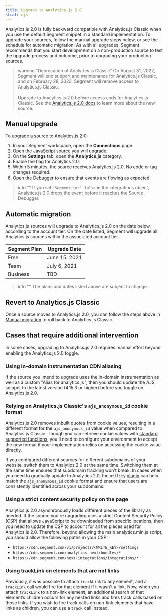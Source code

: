 ```yaml
---
title: Upgrade to Analytics.js 2.0
strat: ajs
---
```


Analytics.js 2.0 is fully backward compatible with Analytics.js Classic when you use the default Segment snippet in a standard implementation. To upgrade your sources, follow the manual upgrade steps below, or see the schedule for automatic migration. As with all upgrades, Segment recommends that you start development on a non-production source to test the upgrade process and outcome, prior to upgrading your production sources.

> warning "Deprecation of Analytics.js Classic"
> On August 31, 2022, Segment will end support and maintenance for Analytics.js Classic, and on February 28, 2023,  Segment will remove access to Analytics.js Classic.
> <br><br>Upgrade to Analytics.js 2.0 before access ends for Analytics.js Classic. See the [Analytics.js 2.0 docs](/docs/connections/sources/catalog/libraries/website/javascript/) to learn more about the new source.

## Manual upgrade

To upgrade a source to Analytics.js 2.0:

1. In your Segment workspace, open the **Connections** page.
2. Open the JavaScript source you will upgrade.
3. On the **Settings** tab, open the **Analytics.js** category.
4. Enable the flag for Analytics 2.0.
5. Within 5 minutes, the source receives Analytics.js 2.0. No code or tag changes required.
6. Open the Debugger to ensure that events are flowing as expected.

> info ""
> If you set `'Segment.io:' false` in the integrations object, Analytics.js 2.0 drops the event before it reaches the Source Debugger.

## Automatic migration

Analytics.js sources will upgrade to Analytics.js 2.0 on the date below, according to the account tier. On the date listed, Segment will upgrade all Analytics.js sources within the associated account tier.

| Segment Plan | Upgrade Date |
|--------------| -------------|
| Free         | June 15, 2021|
| Team         | July 6, 2021 |
| Business     | TBD          |

> info ""
> The plans and dates listed above are subject to change.

## Revert to Analytics.js Classic

Once a source moves to Analytics.js 2.0, you can follow the steps above in [Manual migration](#manual-migration) to roll back to Analytics.js Classic.

## Cases that require additional intervention

In some cases, upgrading to Analytics.js 2.0 requires manual effort beyond enabling the Analytics.js 2.0 toggle.  

### Using in-domain instrumentation CDN aliasing

If the source you intend to upgrade uses the in-domain instrumentation as well as a custom "Alias for analytics.js", then you should update the AJS snippet to the latest version (4.15.3 or higher) before you toggle on Analytics.js 2.0.

### Relying on Analytics.js Classic's `ajs_anonymous_id` cookie format  

Analytics.js 2.0 removes inbuilt quotes from cookie values, resulting in a different format for the `ajs_anonymous_id` value when compared to Analytics.js Classic.  Though you can retrieve cookie values with [standard supported functions](/docs/connections/sources/catalog/libraries/website/javascript/identity/#retrieve-the-anonymous-id), you'll need to configure your environment to accept the new format if your implementation relies on accessing the cookie value directly.

If you configured different sources for different subdomains of your website, switch them to Analytics 2.0 at the same time. Switching them at the same time ensures that subdomain tracking won't break. In cases when you need to gradually update to Analytics 2.0, the `utility` [plugin](/docs/connections/sources/catalog/libraries/website/javascript/#example-plugins) can help match the `ajs_anonymous_id` cookie format and ensure that users are consistently identified across your subdomains.

### Using a strict content security policy on the page

Analytics.js 2.0 asynchronously loads different pieces of the library as needed. If the source you're upgrading uses a strict Content Security Policy (CSP) that allows JavaScript to be downloaded from specific locations, then you need to update the CSP to account for all the pieces used for Analytics.js 2.0. Therefore, beyond allowing the main analytics.min.js script, you should allow the following paths in your CSP:
- `https://cdn.segment.com/v1/projects/<WRITE_KEY>/settings`
- `https://cdn.segment.com/analytics-next/bundles/*`
- `https://cdn.segment.com/next-integrations/integrations/*`

### Using trackLink on elements that are not links

Previously, it was possible to attach `trackLink` to any element, and a `trackLink` call would fire for that element if it wasn't a link. Now, when you attach `trackLink` to a non-link element, an additional search of that element’s children occurs for any nested links and fires track calls based on those links. If you wish to fire track calls on non-link elements that have links as children, you can use a `track` call instead.
